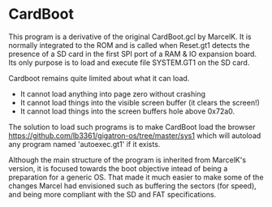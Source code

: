 # CardBoot

This program is a derivative of the original CardBoot.gcl by MarcelK.
It is normally integrated to the ROM and is called when Reset.gt1
detects the presence of a SD card in the first SPI port of 
a RAM & IO expansion board. Its only purpose is to load
and execute file SYSTEM.GT1 on the SD card.

Cardboot remains quite limited about what it can load.
- It cannot load anything into page zero without crashing
- It cannot load things into the visible screen buffer (it clears the screen!)
- It cannot load things into the screen buffers hole above 0x72a0.

The solution to load such programs is to make CardBoot load the browser
https://github.com/lb3361/gigatron-os/tree/master/sys1 which will autoload
any program named 'autoexec.gt1' if it exists.


Although the main structure of the program is inherited from MarcelK's version,
it is focused towards the boot objective intead of being a preparation for 
a generic OS.  That made it much easier to make some of the changes
Marcel had envisioned such as buffering the sectors (for speed),
and being more compliant with the SD and FAT specifications.
